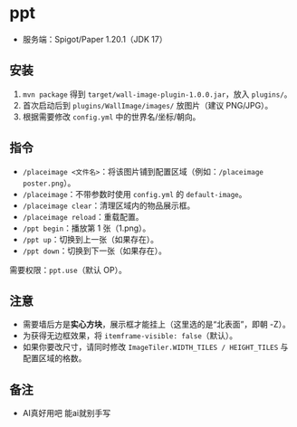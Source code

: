 # ppt
- 服务端：Spigot/Paper 1.20.1（JDK 17）
## 安装
1. `mvn package` 得到 `target/wall-image-plugin-1.0.0.jar`，放入 `plugins/`。
2. 首次启动后到 `plugins/WallImage/images/` 放图片（建议 PNG/JPG）。
3. 根据需要修改 `config.yml` 中的世界名/坐标/朝向。

## 指令
- `/placeimage <文件名>`：将该图片铺到配置区域（例如：`/placeimage poster.png`）。
- `/placeimage`：不带参数时使用 `config.yml` 的 `default-image`。
- `/placeimage clear`：清理区域内的物品展示框。
- `/placeimage reload`：重载配置。
- `/ppt begin`：播放第 1 张（1.png）。
- `/ppt up`：切换到上一张（如果存在）。
- `/ppt down`：切换到下一张（如果存在）。

需要权限：`ppt.use`（默认 OP）。

## 注意
- 需要墙后方是**实心方块**，展示框才能挂上（这里选的是“北表面”，即朝 -Z）。
- 为获得无边框效果，将 `itemframe-visible: false`（默认）。
- 如果你要改尺寸，请同时修改 `ImageTiler.WIDTH_TILES / HEIGHT_TILES` 与配置区域的格数。

## 备注
- AI真好用吧 能ai就别手写